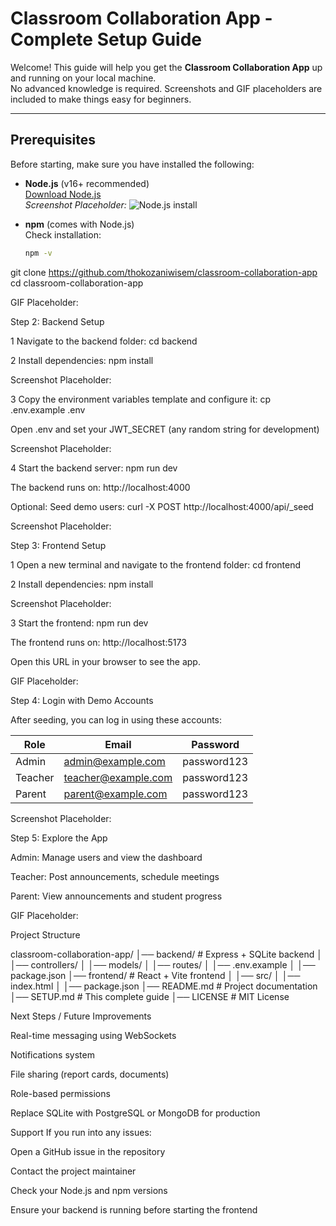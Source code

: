 # Classroom Collaboration App - Complete Setup Guide

Welcome! This guide will help you get the **Classroom Collaboration App** up and running on your local machine.  
No advanced knowledge is required. Screenshots and GIF placeholders are included to make things easy for beginners.

---

## Prerequisites

Before starting, make sure you have installed the following:

- **Node.js** (v16+ recommended)  
  [Download Node.js](https://nodejs.org/)  
  *Screenshot Placeholder:* ![Node.js install](path/to/screenshot.png)

- **npm** (comes with Node.js)  
  Check installation:  
  ```bash
  npm -v
git clone https://github.com/thokozaniwisem/classroom-collaboration-app
cd classroom-collaboration-app

  GIF Placeholder:
  
Step 2: Backend Setup
  
  1 Navigate to the backend folder: 
  cd backend

  2 Install dependencies:
  npm install

  Screenshot Placeholder:

  3 Copy the environment variables template and configure it:
  cp .env.example .env

  Open .env and set your JWT_SECRET (any random string for development)

  Screenshot Placeholder:

  4 Start the backend server:
  npm run dev

  The backend runs on: http://localhost:4000

  Optional: Seed demo users:
  curl -X POST http://localhost:4000/api/_seed

  Screenshot Placeholder:

Step 3: Frontend Setup

  1 Open a new terminal and navigate to the frontend folder:
  cd frontend

  2 Install dependencies:
  npm install

  Screenshot Placeholder:

  3 Start the frontend:
  npm run dev
  
  The frontend runs on: http://localhost:5173

  Open this URL in your browser to see the app.

GIF Placeholder:

Step 4: Login with Demo Accounts

After seeding, you can log in using these accounts:

| Role    | Email                                             | Password    |
| ------- | ------------------------------------------------- | ----------- |
| Admin   | [admin@example.com](mailto:admin@example.com)     | password123 |
| Teacher | [teacher@example.com](mailto:teacher@example.com) | password123 |
| Parent  | [parent@example.com](mailto:parent@example.com)   | password123 |

Screenshot Placeholder:

Step 5: Explore the App

  Admin: Manage users and view the dashboard
  
  Teacher: Post announcements, schedule meetings
  
  Parent: View announcements and student progress

GIF Placeholder:

Project Structure

classroom-collaboration-app/
│── backend/       # Express + SQLite backend
│   │── controllers/
│   │── models/
│   │── routes/
│   │── .env.example
│   │── package.json
│── frontend/      # React + Vite frontend
│   │── src/
│   │── index.html
│   │── package.json
│── README.md      # Project documentation
│── SETUP.md       # This complete guide
│── LICENSE        # MIT License


Next Steps / Future Improvements

  Real-time messaging using WebSockets
  
  Notifications system
  
  File sharing (report cards, documents)
  
  Role-based permissions
  
  Replace SQLite with PostgreSQL or MongoDB for production
  
Support
If you run into any issues:
  
  Open a GitHub issue in the repository
  
  Contact the project maintainer
  
  Check your Node.js and npm versions
  
  Ensure your backend is running before starting the frontend  

  
